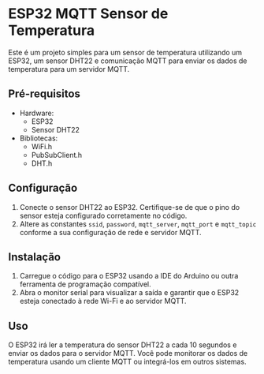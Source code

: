 # ESP32 MQTT Sensor de Temperatura

Este é um projeto simples para um sensor de temperatura utilizando um ESP32, um sensor DHT22 e comunicação MQTT para enviar os dados de temperatura para um servidor MQTT.

## Pré-requisitos

- Hardware:
  - ESP32
  - Sensor DHT22
- Bibliotecas:
  - WiFi.h
  - PubSubClient.h
  - DHT.h

## Configuração

1. Conecte o sensor DHT22 ao ESP32. Certifique-se de que o pino do sensor esteja configurado corretamente no código.
2. Altere as constantes `ssid`, `password`, `mqtt_server`, `mqtt_port` e `mqtt_topic` conforme a sua configuração de rede e servidor MQTT.

## Instalação

1. Carregue o código para o ESP32 usando a IDE do Arduino ou outra ferramenta de programação compatível.
2. Abra o monitor serial para visualizar a saída e garantir que o ESP32 esteja conectado à rede Wi-Fi e ao servidor MQTT.

## Uso

O ESP32 irá ler a temperatura do sensor DHT22 a cada 10 segundos e enviar os dados para o servidor MQTT. Você pode monitorar os dados de temperatura usando um cliente MQTT ou integrá-los em outros sistemas.